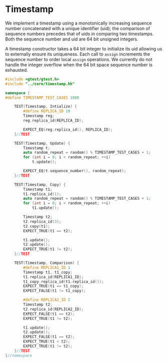 # Timestamp
We implement a timestamp using a monotonically increasing sequence number concatenated with
a unique identifier (uid); the comparison of sequence numbers precedes that of uids in comparing
two timestamps. Both the sequence number and uid are 64 bit unsigned integers.

A timestamp constructor takes a 64 bit integer to initialize its uid allowing us to externally
ensure its uniqueness. Each call to `assign` increments the sequence number to order local `assign`
operations. We currently do not handle the integer overflow when the 64 bit space sequence number is exhausted.

```cpp
#include <gtest/gtest.h>
#include "../core/timestamp.hh"

namespace {
#define TIMESTAMP_TEST_CASES 1000

    TEST(Timestamp, Intialize) {
        #define REPLICA_ID 10
        Timestamp reg;
        reg.replica_id(REPLICA_ID);

        EXPECT_EQ(reg.replica_id(), REPLICA_ID);
    }//TEST

    TEST(Timestamp, Update) {
        Timestamp t;
        auto random_repeat = random() % TIMESTAMP_TEST_CASES + 1;
        for (int i = 0; i < random_repeat; ++i)
            t.update();

        EXPECT_EQ(t.sequence_number(), random_repeat);
    }//TEST

    TEST(Timestamp, Copy) {
        Timestamp t1;
        t1.replica_id(1);
        auto random_repeat = random() % TIMESTAMP_TEST_CASES + 1;
        for (int i = 0; i < random_repeat; ++i)
            t1.update();

        Timestamp t2;
        t2.replica_id(3);
        t2.copy(t1);
        EXPECT_TRUE(t1 == t2);

        t1.update();
        t2.update();
        EXPECT_TRUE(t1 != t2);
    }//TEST

    TEST(Timestamp, Comparison) {
        #define REPLICA1_ID 1
        Timestamp t1, t1_copy;
        t1.replica_id(REPLICA1_ID);
        t1_copy.replica_id(t1.replica_id());
        EXPECT_TRUE(t1 == t1_copy);
        EXPECT_FALSE(t1 != t1_copy);

        #define REPLICA2_ID 2
        Timestamp t2;
        t2.replica_id(REPLICA2_ID);
        EXPECT_FALSE(t1 == t2);
        EXPECT_TRUE(t1 != t2);

        t1.update();
        t2.update();
        EXPECT_FALSE(t1 == t2);
        EXPECT_TRUE(t1 < t2);
        EXPECT_TRUE(t1 != t2);
    }//TEST
}//namespace
```
